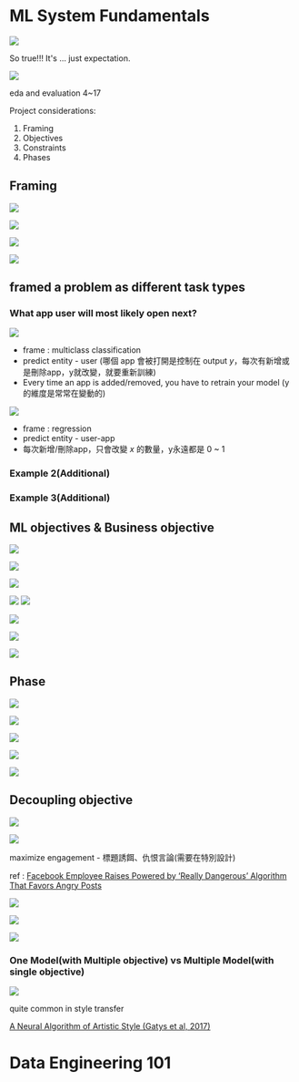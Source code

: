 # ML System Fundamentals


<img src='./assets/2_23.png'></img>

So true!!! It's ... just expectation.

<img src='./assets/2_24.png'></img>

eda and evaluation 4~17

Project considerations:

1. Framing
2. Objectives
3. Constraints
4. Phases

## Framing


<img src='./assets/2-2022_1.png'></img>

<img src='./assets/2-2022_2.png'></img>

<img src='./assets/2-2022_3.png'></img>

<img src='./assets/2-2022_4.png'></img>

## framed a problem as different task types

### What app user will most likely open next?

<img src='./assets/2-2022_5.png'></img>

* frame : multiclass classification
* predict entity - user (哪個 app 會被打開是控制在 output $y$，每次有新增或是刪除app，y就改變，就要重新訓練)
* Every time an app is added/removed, you have to retrain your model (y的維度是常常在變動的)

<img src='./assets/2-2022_6.png'></img>

* frame : regression
* predict entity - user-app
* 每次新增/刪除app，只會改變 $x$ 的數量，y永遠都是 0 ~ 1

### Example 2(Additional)

### Example 3(Additional)

## ML objectives & Business objective

<img src='./assets/2-2022_7.png'></img>

<img src='./assets/2-2022_8.png'></img>

<img src='./assets/2-2022_9.png'></img>

<img src='./assets/2-2022_10.png'></img>
<img src='./assets/2-2022_11.png'></img>

<img src='./assets/2-2022_12.png'></img>

<img src='./assets/2-2022_13.png'></img>

<img src='./assets/2-2022_14.png'></img>


## Phase


<img src='./assets/2-2022_15.png'></img>

<img src='./assets/2-2022_16.png'></img>

<img src='./assets/2-2022_17.png'></img>

<img src='./assets/2-2022_18.png'></img>

<img src='./assets/2-2022_19.png'></img>

## Decoupling objective

<img src='./assets/2-2022_20.png'></img>

<img src='./assets/2-2022_21.png'></img>

maximize engagement - 標題誘餌、仇恨言論(需要在特別設計)

ref : [Facebook Employee Raises Powered by ‘Really Dangerous’ Algorithm That Favors Angry Posts](https://sfist.com/2020/09/24/facebook-employee-raises-powered-by-really-dangerous-algorithm-that-favors-angry-posts/)

<img src='./assets/2-2022_22.png'></img>

<img src='./assets/2-2022_23.png'></img>

<img src='./assets/2-2022_24.png'></img>

### One Model(with Multiple objective) vs Multiple Model(with single objective)

<img src='./assets/2-2022_25.png'></img>

quite common in style transfer

[A Neural Algorithm of Artistic Style (Gatys et al, 2017)](https://arxiv.org/pdf/1508.06576.pdf)


# Data Engineering 101

